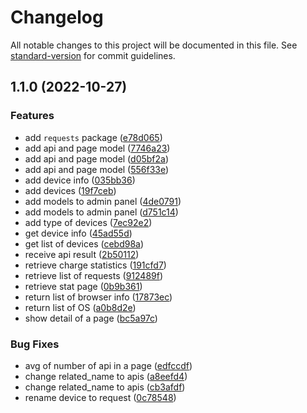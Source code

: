 # Changelog

All notable changes to this project will be documented in this file. See [standard-version](https://github.com/conventional-changelog/standard-version) for commit guidelines.

## 1.1.0 (2022-10-27)


### Features

* add `requests` package ([e78d065](https://github.com/realsaeedhassani/api-analysis/commit/e78d06506cc6efe170f86ba847dc9f37bf463e92))
* add api and page model ([7746a23](https://github.com/realsaeedhassani/api-analysis/commit/7746a235cee01533b979f8dee7092de5699a0686))
* add api and page model ([d05bf2a](https://github.com/realsaeedhassani/api-analysis/commit/d05bf2a051419094d57482345b1377b44f12b371))
* add api and page model ([556f33e](https://github.com/realsaeedhassani/api-analysis/commit/556f33efccec5e2a871bd4f26ae4d21aa35cd28f))
* add device info ([035bb36](https://github.com/realsaeedhassani/api-analysis/commit/035bb36946ed71f91900f73cfbd1be3c02737dc8))
* add devices ([19f7ceb](https://github.com/realsaeedhassani/api-analysis/commit/19f7ceb991817a1c72907cdc73dcc206846a2e8a))
* add models to admin panel ([4de0791](https://github.com/realsaeedhassani/api-analysis/commit/4de0791f1469345621b02a6a38c20c1d73aaf71b))
* add models to admin panel ([d751c14](https://github.com/realsaeedhassani/api-analysis/commit/d751c14bc3b94b65786d1922ce709dd7a0a4273c))
* add type of devices ([7ec92e2](https://github.com/realsaeedhassani/api-analysis/commit/7ec92e2961bfae38fc772dbb1decef3e4ca20232))
* get device info ([45ad55d](https://github.com/realsaeedhassani/api-analysis/commit/45ad55d93a3d613e40e87911940bc7ef500d9d10))
* get list of devices ([cebd98a](https://github.com/realsaeedhassani/api-analysis/commit/cebd98aa5235f563a8cfed46d33e7a821fb7bd05))
* receive api result ([2b50112](https://github.com/realsaeedhassani/api-analysis/commit/2b501128cf8e2c7bb6b351a1633c7912038bb35f))
* retrieve charge statistics ([191cfd7](https://github.com/realsaeedhassani/api-analysis/commit/191cfd75aea32ee54955cd2ebc3e2d39d653874e))
* retrieve list of requests ([912489f](https://github.com/realsaeedhassani/api-analysis/commit/912489f430fbd6baa4ea03b68275faea2a8f2272))
* retrieve stat page ([0b9b361](https://github.com/realsaeedhassani/api-analysis/commit/0b9b361573e52d2512a473cfc69df10e2374eaff))
* return list of browser info ([17873ec](https://github.com/realsaeedhassani/api-analysis/commit/17873ec79c37a4c167621e56fef13694d5af8f48))
* return list of OS ([a0b8d2e](https://github.com/realsaeedhassani/api-analysis/commit/a0b8d2eab459557ba38c76fd526f082477d145a1))
* show detail of a page ([bc5a97c](https://github.com/realsaeedhassani/api-analysis/commit/bc5a97c9f0ab8a1342d6e0f7d33c04b726a3090f))


### Bug Fixes

* avg of number of api in a page ([edfccdf](https://github.com/realsaeedhassani/api-analysis/commit/edfccdfaf8ac901bf118dbbb330704a833c1ebbb))
* change related_name to apis ([a8eefd4](https://github.com/realsaeedhassani/api-analysis/commit/a8eefd474de9eac7b66587a8c6ea498a70d632b2))
* change related_name to apis ([cb3afdf](https://github.com/realsaeedhassani/api-analysis/commit/cb3afdfe5ea878c65c409b2e27b1e4753ae5ccd5))
* rename device to request ([0c78548](https://github.com/realsaeedhassani/api-analysis/commit/0c785487f4d6367510e9604c08d67ae324457d07))
